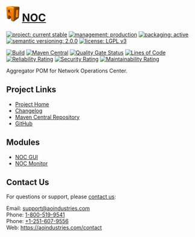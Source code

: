 # [<img src="ao-logo.png" alt="AO Logo" width="35" height="40">](https://github.com/ao-apps) [NOC](https://github.com/ao-apps/noc)

[![project: current stable](https://aoindustries.com/ao-badges/project-current-stable.svg)](https://aoindustries.com/life-cycle#project-current-stable)
[![management: production](https://aoindustries.com/ao-badges/management-production.svg)](https://aoindustries.com/life-cycle#management-production)
[![packaging: active](https://aoindustries.com/ao-badges/packaging-active.svg)](https://aoindustries.com/life-cycle#packaging-active)  
[![semantic versioning: 2.0.0](https://aoindustries.com/ao-badges/semver-2.0.0.svg)](http://semver.org/spec/v2.0.0.html)
[![license: LGPL v3](https://aoindustries.com/ao-badges/license-lgpl-3.0.svg)](https://www.gnu.org/licenses/lgpl-3.0)

[![Build](https://github.com/ao-apps/noc/workflows/Build/badge.svg?branch=master)](https://github.com/ao-apps/noc/actions?query=workflow%3ABuild)
[![Maven Central](https://maven-badges.herokuapp.com/maven-central/com.aoindustries/noc/badge.svg)](https://maven-badges.herokuapp.com/maven-central/com.aoindustries/noc)
[![Quality Gate Status](https://sonarcloud.io/api/project_badges/measure?branch=master&project=com.aoapps.platform%3Anoc&metric=alert_status)](https://sonarcloud.io/dashboard?branch=master&id=com.aoapps.platform%3Anoc)
[![Lines of Code](https://sonarcloud.io/api/project_badges/measure?branch=master&project=com.aoapps.platform%3Anoc&metric=ncloc)](https://sonarcloud.io/component_measures?branch=master&id=com.aoapps.platform%3Anoc&metric=ncloc)  
[![Reliability Rating](https://sonarcloud.io/api/project_badges/measure?branch=master&project=com.aoapps.platform%3Anoc&metric=reliability_rating)](https://sonarcloud.io/component_measures?branch=master&id=com.aoapps.platform%3Anoc&metric=Reliability)
[![Security Rating](https://sonarcloud.io/api/project_badges/measure?branch=master&project=com.aoapps.platform%3Anoc&metric=security_rating)](https://sonarcloud.io/component_measures?branch=master&id=com.aoapps.platform%3Anoc&metric=Security)
[![Maintainability Rating](https://sonarcloud.io/api/project_badges/measure?branch=master&project=com.aoapps.platform%3Anoc&metric=sqale_rating)](https://sonarcloud.io/component_measures?branch=master&id=com.aoapps.platform%3Anoc&metric=Maintainability)

Aggregator POM for Network Operations Center.

## Project Links
* [Project Home](https://aoindustries.com/noc/)
* [Changelog](https://aoindustries.com/noc/changelog)
* [Maven Central Repository](https://central.sonatype.com/search?namespace=com.aoindustries&q=a%3Anoc)
* [GitHub](https://github.com/ao-apps/noc)

## Modules
* [NOC GUI](https://github.com/ao-apps/noc-gui)
* [NOC Monitor](https://github.com/ao-apps/noc-monitor)

## Contact Us
For questions or support, please [contact us](https://aoindustries.com/contact):

Email: [support@aoindustries.com](mailto:support@aoindustries.com)  
Phone: [1-800-519-9541](tel:1-800-519-9541)  
Phone: [+1-251-607-9556](tel:+1-251-607-9556)  
Web: https://aoindustries.com/contact

